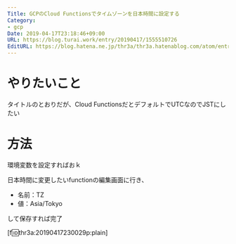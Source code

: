 ```yaml
---
Title: GCPのCloud Functionsでタイムゾーンを日本時間に設定する
Category:
- gcp
Date: 2019-04-17T23:18:46+09:00
URL: https://blog.turai.work/entry/20190417/1555510726
EditURL: https://blog.hatena.ne.jp/thr3a/thr3a.hatenablog.com/atom/entry/17680117127043681968
---
```


# やりたいこと

タイトルのとおりだが、Cloud FunctionsだとデフォルトでUTCなのでJSTにしたい

# 方法

環境変数を設定すればおｋ

日本時間に変更したいfunctionの編集画面に行き、

- 名前：TZ
- 値：Asia/Tokyo

して保存すれば完了

[f:id:thr3a:20190417230029p:plain]
